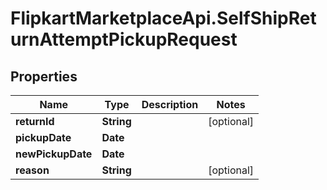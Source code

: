 # FlipkartMarketplaceApi.SelfShipReturnAttemptPickupRequest

## Properties
Name | Type | Description | Notes
------------ | ------------- | ------------- | -------------
**returnId** | **String** |  | [optional] 
**pickupDate** | **Date** |  | 
**newPickupDate** | **Date** |  | 
**reason** | **String** |  | [optional] 
